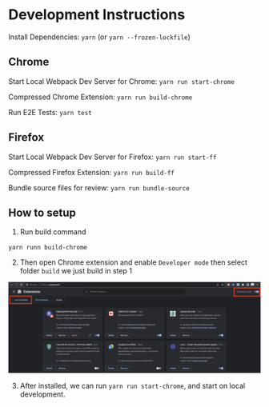 # Development Instructions

Install Dependencies: `yarn` (or `yarn --frozen-lockfile`)

## Chrome

Start Local Webpack Dev Server for Chrome: `yarn run start-chrome`

Compressed Chrome Extension: `yarn run build-chrome`

Run E2E Tests: `yarn test`

## Firefox

Start Local Webpack Dev Server for Firefox: `yarn run start-ff`

Compressed Firefox Extension: `yarn run build-ff`

Bundle source files for review: `yarn run bundle-source`

## How to setup

1. Run build command

```
yarn runn build-chrome
```

2. Then open Chrome extension and enable `Developer mode` then select folder
   `build` we just build in step 1

![Demo](assets/install_unpacked.png)

3. After installed, we can run `yarn run start-chrome`, and start on local
   development.
